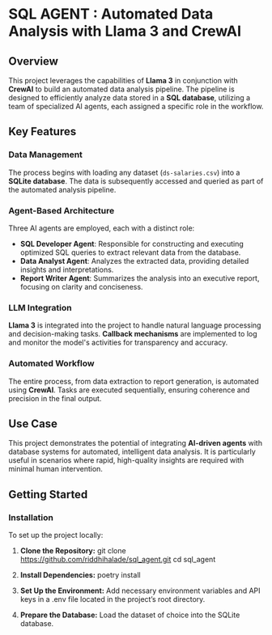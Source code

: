 # SQL AGENT : Automated Data Analysis with Llama 3 and CrewAI

## Overview
This project leverages the capabilities of **Llama 3** in conjunction with **CrewAI** to build an automated data analysis pipeline. The pipeline is designed to efficiently analyze data stored in a **SQL database**, utilizing a team of specialized AI agents, each assigned a specific role in the workflow.

## Key Features

### Data Management
The process begins with loading any dataset (`ds-salaries.csv`) into a **SQLite database**. The data is subsequently accessed and queried as part of the automated analysis pipeline.

### Agent-Based Architecture
Three AI agents are employed, each with a distinct role:

- **SQL Developer Agent**: Responsible for constructing and executing optimized SQL queries to extract relevant data from the database.
- **Data Analyst Agent**: Analyzes the extracted data, providing detailed insights and interpretations.
- **Report Writer Agent**: Summarizes the analysis into an executive report, focusing on clarity and conciseness.

### LLM Integration
**Llama 3** is integrated into the project to handle natural language processing and decision-making tasks. **Callback mechanisms** are implemented to log and monitor the model's activities for transparency and accuracy.

### Automated Workflow
The entire process, from data extraction to report generation, is automated using **CrewAI**. Tasks are executed sequentially, ensuring coherence and precision in the final output.

## Use Case
This project demonstrates the potential of integrating **AI-driven agents** with database systems for automated, intelligent data analysis. It is particularly useful in scenarios where rapid, high-quality insights are required with minimal human intervention.

## Getting Started

### Installation

To set up the project locally:

1. **Clone the Repository:**
   git clone https://github.com/riddhihalade/sql_agent.git
   cd sql_agent


2. **Install Dependencies:**
   poetry install


3. **Set Up the Environment:**
  Add necessary environment variables and API keys in a .env file located in the project’s root directory.


4. **Prepare the Database:**
   Load the dataset of choice into the SQLite database.




